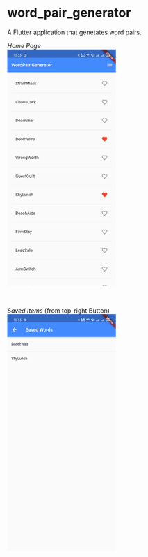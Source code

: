 # word_pair_generator

A Flutter application that genetates word pairs. <br/>

*Home Page* <br/> <img src="wordPairGenPICS/wordPairGenerator%20HOME.jpeg" width=250>                        

<br/>

*Saved Items* (from top-right Button) <br/> <img src="wordPairGenPICS/wordPairGenerator%20SavedItems.jpeg" width=250>
